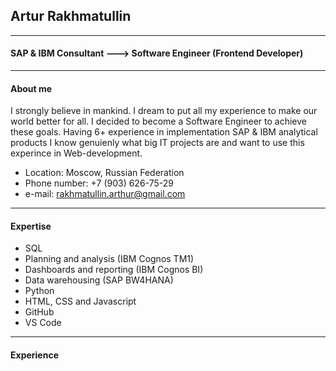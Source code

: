 ## Artur Rakhmatullin
*****

#### SAP & IBM Consultant ---> Software Engineer (Frontend Developer)

*****

#### About me
  
  I strongly believe in mankind. I dream to put all my experience to make our world better for all. I decided to become a Software Engineer to achieve these goals. Having 6+ experience in implementation SAP & IBM analytical products I know genuienly what big IT projects are and want to use this experince in Web-development. 
* Location: Moscow, Russian Federation
* Phone number: +7 (903) 626-75-29 
* e-mail: rakhmatullin.arthur@gmail.com 

*****

#### Expertise
* SQL
* Planning and analysis (IBM Cognos TM1)
* Dashboards and reporting (IBM Cognos BI)
* Data warehousing (SAP BW4HANA)
* Python
* HTML, CSS and Javascript
* GitHub
* VS Code

*****

#### Experience

